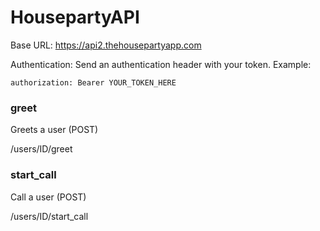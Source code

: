 # HousepartyAPI

Base URL: https://api2.thehousepartyapp.com

Authentication: Send an authentication header with your token. Example:

`authorization: Bearer YOUR_TOKEN_HERE`

### greet

Greets a user (POST)

/users/ID/greet


### start_call

Call a user (POST)

/users/ID/start_call
